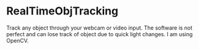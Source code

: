 # RealTimeObjTracking

Track any object through your webcam or video input. 
The software is not perfect and can lose track of object due to quick light changes. 
I am using OpenCV. 
